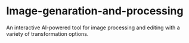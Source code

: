 # Image-genaration-and-processing
An interactive AI-powered  tool for image processing and editing with a variety of transformation options.

